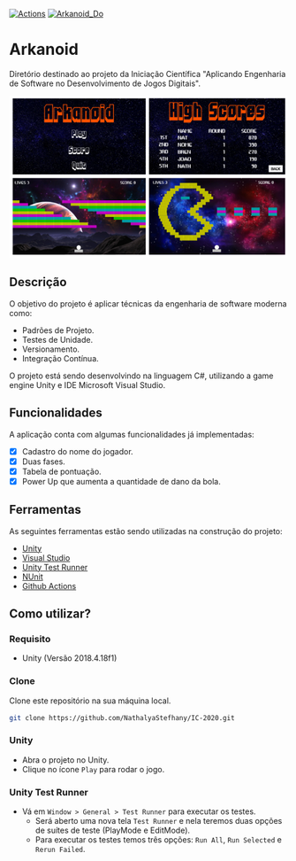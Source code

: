 [![Actions](https://github.com/NathalyaStefhany/IC-2020/workflows/Actions/badge.svg)](https://github.com/NathalyaStefhany/IC-2020/actions)
[![Arkanoid_Do](https://img.shields.io/badge/Made%20with-Unity-57b9d3.svg?style=flat&logo=unity)](https://simmer.io/@phillima/arkanoid)

# Arkanoid
Diretório destinado ao projeto da Iniciação Científica "Aplicando Engenharia de Software no Desenvolvimento de Jogos Digitais".

<p align="center">
  <img src="Arkanoid.png">
</p>

## Descrição
O objetivo do projeto é aplicar técnicas da engenharia de software moderna como:

- Padrões de Projeto.
- Testes de Unidade.
- Versionamento.
- Integração Contínua.

O projeto está sendo desenvolvindo na linguagem C#, utilizando a game engine Unity e IDE Microsoft Visual Studio.

## Funcionalidades
A aplicação conta com algumas funcionalidades já implementadas:
- [x] Cadastro do nome do jogador.
- [x] Duas fases.
- [x] Tabela de pontuação.
- [x] Power Up que aumenta a quantidade de dano da bola.

## Ferramentas
As seguintes ferramentas estão sendo utilizadas na construção do projeto:
- [Unity](https://unity.com/)
- [Visual Studio](https://visualstudio.microsoft.com/pt-br/vs/)
- [Unity Test Runner](https://docs.unity3d.com/2017.4/Documentation/Manual/testing-editortestsrunner.html)
- [NUnit](https://nunit.org/)
- [Github Actions](https://github.com/features/actions)

## Como utilizar?
### Requisito
- Unity (Versão 2018.4.18f1)

### Clone
Clone este repositório na sua máquina local.
```sh
git clone https://github.com/NathalyaStefhany/IC-2020.git
```

### Unity
- Abra o projeto no Unity.
- Clique no ícone `Play` para rodar o jogo.

### Unity Test Runner
- Vá em `Window > General > Test Runner` para executar os testes. 
  - Será aberto uma nova tela `Test Runner` e nela teremos duas opções de suítes de teste (PlayMode e EditMode).
  - Para executar os testes temos três opções: `Run All`, `Run Selected` e `Rerun Failed`.
